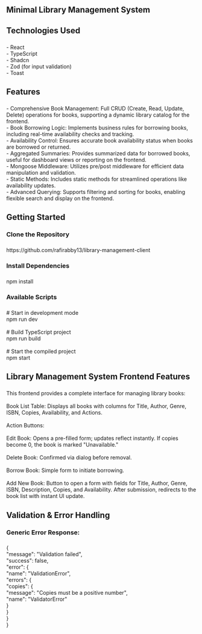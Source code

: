<h2 align="left">Minimal Library Management System</h2>

###

<h2 align="left">Technologies Used</h2>

###

<p align="left">- React<br>- TypeScript<br>- Shadcn<br>- Zod (for input validation)<br>- Toast</p>

###

<h2 align="left">Features</h2>

###

<p align="left">- Comprehensive Book Management: Full CRUD (Create, Read, Update, Delete) operations for books, supporting a dynamic library catalog for the frontend.<br>- Book Borrowing Logic: Implements business rules for borrowing books, including real-time availability checks and tracking.<br>- Availability Control: Ensures accurate book availability status when books are borrowed or returned.<br>- Aggregated Summaries: Provides summarized data for borrowed books, useful for dashboard views or reporting on the frontend.<br>- Mongoose Middleware: Utilizes pre/post middleware for efficient data manipulation and validation.<br>- Static Methods: Includes static methods for streamlined operations like availability updates.<br>- Advanced Querying: Supports filtering and sorting for books, enabling flexible search and display on the frontend.</p>

###

<h2 align="left">Getting Started</h2>

###

<h3 align="left">Clone the Repository</h3>

###

<p align="left">https://github.com/rafirabby13/library-management-client</p>

###

<h3 align="left">Install Dependencies</h3>

###

<p align="left">npm install</p>

###

<h3 align="left">Available Scripts</h3>

###

<p align="left"># Start in development mode<br>npm run dev<br><br># Build TypeScript project<br>npm run build<br><br># Start the compiled project<br>npm start</p>

###

<h2 align="left">Library Management System Frontend Features</h2>

###

<p align="left">This frontend provides a complete interface for managing library books:<br><br>Book List Table: Displays all books with columns for Title, Author, Genre, ISBN, Copies, Availability, and Actions.<br><br>Action Buttons:<br><br>Edit Book: Opens a pre-filled form; updates reflect instantly. If copies become 0, the book is marked "Unavailable."<br><br>Delete Book: Confirmed via dialog before removal.<br><br>Borrow Book: Simple form to initiate borrowing.<br><br>Add New Book: Button to open a form with fields for Title, Author, Genre, ISBN, Description, Copies, and Availability. After submission, redirects to the book list with instant UI update.</p>

###

<h2 align="left">Validation & Error Handling</h2>

###

<h3 align="left">Generic Error Response:</h3>

###

<p align="left">{<br>  "message": "Validation failed",<br>  "success": false,<br>  "error": {<br>    "name": "ValidationError",<br>    "errors": {<br>      "copies": {<br>        "message": "Copies must be a positive number",<br>        "name": "ValidatorError"<br>      }<br>    }<br>  }<br>}</p>

###